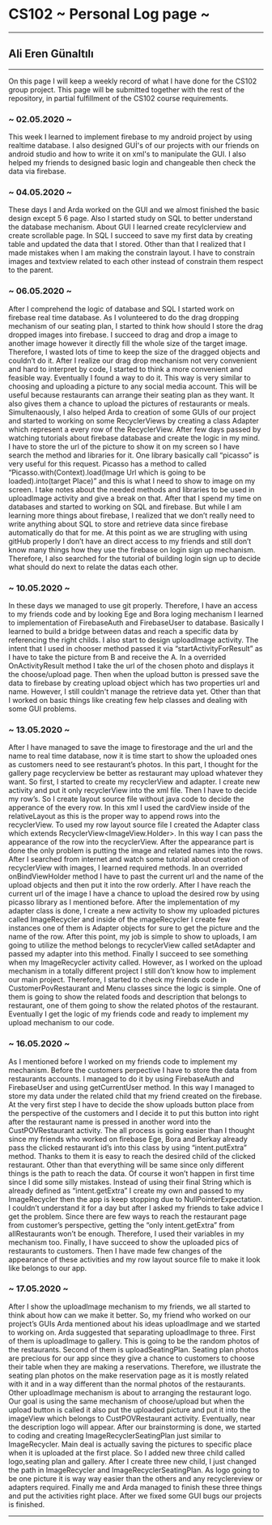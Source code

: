 # CS102 ~ Personal Log page ~
****
## Ali Eren Günaltılı
****

On this page I will keep a weekly record of what I have done for the CS102 group project. This page will be submitted together with the rest of the repository, in partial fulfillment of the CS102 course requirements.

### ~ 02.05.2020 ~
This week I learned to implement firebase to my android project by using realtime database. I also designed GUİ's of our projects with our friends on android studio and how to write it on xml's to manipulate the GUI. I also helped my friends to designed basic login and changeable then check the data via firebase.

### ~ 04.05.2020 ~
 These days I and Arda worked on the GUI and we almost finished the basic design except 5 6 page. Also I started study on SQL to better understand the database mechanism. About GUI I learned create recylclerview and create scrollable page. In SQL I succeed to save my first data by creating table and updated the data that I stored. Other than that I realized that I made mistakes when I am making the constrain layout. I have to constrain images and textview related to each other instead of constrain them respect to the parent. 

### ~ 06.05.2020 ~
 After I comprehend the logic of database and SQL I started work on firebase real time database. As I volunteered to do the drag dropping mechanism of our seating plan, I started to think how should I store the drag dropped images into firebase. I succeed to drag and drop a image to another image however it directly fill the whole size of the target image. Therefore, I wasted lots of time to keep the size of the dragged objects and couldn’t do it. After I realize our drag drop mechanism not very convenient and hard to interpret by code, I started to think a more convenient and feasible way. Eventually I found a way to do it. This way is very similar to choosing and uploading a picture to any social media account. This will be useful because restaurants can arrange their seating plan as they want. It also gives them a chance to upload the pictures of restaurants or meals. Simultenaously, I also helped Arda to creation of some GUIs of our project and started to working on some RecyclerViews by creating a class Adapter which represent a every row of the RecyclerView. After few days passed by watching tutorials about firebase database and create the logic in my mind. I have to store the url of the picture to show it on my screen so I have search the method and libraries for it. One library basically call “picasso” is very useful for this request. Picasso has a method to called “Picasso.with(Context).load(Image Url which is going to be loaded).into(target Place)” and this is what I need to show to image on my screen. I take notes about the needed methods and libraries to be used in uploadImage activity and give a break on that.  After that I spend my time on databases and started to working on SQL and firebase. But while I am learning more things about firebase, I realized that we don’t really need to write anything about SQL to store and retrieve data since firebase automatically do that for me. At this point as we are strugling with using gitHub properly I don’t have an direct access to my friends and still don’t know many things how they use the firebase on login sign up mechanism. Therefore, I also searched for the tutorial of building login sign up to decide what should do next to relate the datas each other.
 
 ### ~ 10.05.2020 ~
 In these days we managed to use git properly. Therefore, I have an access to my friends code and by looking Ege and Bora loging mechanism I learned to implementation of FirebaseAuth and FirebaseUser to database. Basically I learned to build a bridge between datas and reach a specific data by referencing the right childs. I also start to design uploadImage activity. The intent that I used in chooser method passed it via “startActivityForResult” as I have to take the picture from B and receive the A. In a overrided OnActivityResult method I take the url of the chosen photo and displays it the choose/upload page. Then when the upload button is pressed save the data to firebase by creating upload object which has two properties url and name. However, I still couldn't manage the retrieve data yet. Other than that I worked on basic things like creating few help classes and dealing with some GUI problems.

 ### ~ 13.05.2020 ~
  After I have managed to save the image to firestorage and the url and the name to real time database, now it is time start to show the uploaded ones as customers need to see restaurant’s photos. In this part, I thought for the gallery page recyclerview be better as restaurant may upload whatever they want. So first, I started to create my recyclerView and adapter. I create new activity and put it only recyclerView into the xml file. Then I have to decide my row’s. So I create layout source file without java code to decide the apperance of the every row. In this xml I used the cardView inside of the relativeLayout as this is the proper way to append rows into the recyclerView. To used my row layout source file I created the Adapter class which extends RecyclerView<ImageView.Holder>. In this way I can pass the appearance of the row into the recyclerView. After the appearance part is done the only problem is putting the image and related names into the rows. After I searched from internet and watch some tutorial about creation of recyclerView with images, I learned required methods. In an overrided onBindViewHolder method I have to past the current url and the name of the upload objects and then put it into the row orderly. After I have reach the current url of the image I have a chance to upload the desired row by using picasso library as I mentioned before. After the implementation of my adapter class is done, I create a new activity to show my uploaded pictures called ImageRecycler and inside of the ımageRecycler I create few instances one of them is Adapter objects for sure to get the picture and the name of the row. After this point, my job is simple to show to uploads, I am going to utilize the method belongs to recyclerView called setAdapter and passed my adapter into this method. Finally I succeed to see something when my ImageRecycler activity called. However, as I worked on the upload mechanism in a totally different project I still don’t know how to implement our main project. Therefore, I started to check my friends code in CustomerPovRestaurant and Menu classes since the logic is simple. One of them is going to show the related foods and description that belongs to restaurant, one of them going to show the related photos of the restaurant. Eventually I get the logic of my friends code and ready to implement my upload mechanism to our code.
  
   ### ~ 16.05.2020 ~
   As I mentioned before I worked on my friends code to implement my mechanism. Before the customers perpective I have to store the data from restaurants accounts. I managed to do it by using FirebaseAuth and FirebaseUser and using getCurrentUser method. In this way I managed to store my data under the related child that my friend created on the firebase. At the very first step I have to decide the show uploads button place from the perspective of the customers and I decide it to put this button into right after the restaurant name is pressed in another word into the CustPOVRestaurant activity. The all process is going easier than I thought since my friends who worked on firebase Ege, Bora and Berkay already pass the clicked restaurant id’s into this class by using “intent.putExtra” method. Thanks to them it is easy to reach the desired child of the clicked restaurant. Other than that everything will be same since only different things is the path to reach the data. Of course it won’t happen in first time since I did some silly mistakes. Instead of using their final String which is already defined as “intent.getExtra” I create my own and passed to my ImageRecycler then the app is keep stopping due to NullPointerExpectation. I couldn’t understand it for a day but after I asked my friends to take advice I get the problem. Since there are few ways to reach the restaurant page from customer’s perspective, getting the “only intent.getExtra” from allRestaurants won’t be enough. Therefore, I used their variables in my mechanism too. Finally, I have succeed to show the uploaded pics of restaurants to customers. Then I have made few changes of the appearance of these activities and my row layout source file to make it look like belongs to our app.
   
   ### ~ 17.05.2020 ~
   After I show the uploadImage mechanism to my friends, we all started to think about how can we make it better. So, my friend who worked on our project’s GUIs Arda mentioned about his ideas uploadImage and we started to working on. Arda suggested that separating uploadImage to three. First of them is uploadImage to gallery. This is going to be the random photos of the restaurants. Second of them is uploadSeatingPlan. Seating plan photos are precious for our app since they give a chance to customers to choose their table when they are making a reservations. Therefore, we illustrate the seating plan photos on the make reservation page as it is mostly related with it and in a way different than the normal photos of the restaurants. Other uploadImage mechanism is about to arranging the restaurant logo. Our goal is using the same mechanism of choose/upload but when the upload button is called it also put the uploaded picture and put it into the imageView which belongs to CustPOVRestaurant activity. Eventually, near the description logo will appear. After our brainstorming is done, we started to coding and creating ImageRecyclerSeatingPlan just similar to ImageRecycler. Main deal is actually saving the pictures to specific place when it is uploaded at the first place. So I added new three child called logo,seating plan and gallery. After I create three new child, I just changed the path in ImageRecycler and ImageRecyclerSeatingPlan. As logo going to be one picture it is way way easier than the others and any recyclereview or adapters required. Finally me and Arda managed to finish these three things and put the activities right place. After we fixed some GUI bugs our projects is finished.
   


  
 
 
 

****

